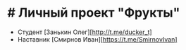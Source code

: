 # # Личный проект "Фрукты"

* Студент [Занькин Олег][http://t.me/ducker_t]
* Наставник [Смирнов Иван][https://t.me/SmirnovIvan]

